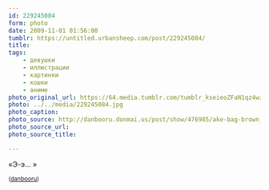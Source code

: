 ```yaml
---
id: 229245084
form: photo
date: 2009-11-01 01:56:00
tumblr: https://untitled.urbansheep.com/post/229245084/
title:
tags:
    - девушки
    - иллюстрации
    - картинки
    - кошки
    - аниме
photo_original_url: https://64.media.tumblr.com/tumblr_kseieoZFaN1qz4wzio1_640.jpg
photo: ../../media/229245084.jpg
photo_caption:
photo_source: http://danbooru.donmai.us/post/show/476985/ake-bag-brown_eyes-brown_hair-bucket-cat-coat-doub
photo_source_url:
photo_source_title:

---
```


<p>«Э-э… »</p>

<p><small>(<a href="http://danbooru.donmai.us/post/show/476985/ake-bag-brown_eyes-brown_hair-bucket-cat-coat-doub">danbooru</a>)</small></p>
